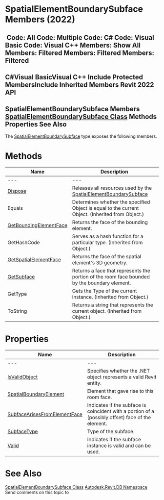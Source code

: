 # SpatialElementBoundarySubface Members (2022)

﻿
 Code: All Code: Multiple Code: C# Code: Visual Basic Code: Visual C++  Members: Show All Members: Filtered Members: Filtered Members: Filtered   
---  
C#Visual BasicVisual C++
Include Protected MembersInclude Inherited Members
Revit 2022 API  
---  
SpatialElementBoundarySubface Members  
[SpatialElementBoundarySubface Class](0a8f3677-3320-a8a5-674e-b0d055ac6671.md "SpatialElementBoundarySubface Class") Methods Properties See Also  
---  
The [SpatialElementBoundarySubface](0a8f3677-3320-a8a5-674e-b0d055ac6671.md "SpatialElementBoundarySubface Class") type exposes the following members.
# Methods
| Name | Description |
| --- | --- |
| --- | --- | --- |
| [Dispose](1c5fecaf-3a51-8d17-8e1b-8dea14350fd3.md "Dispose Method") | Releases all resources used by the [SpatialElementBoundarySubface](0a8f3677-3320-a8a5-674e-b0d055ac6671.md "SpatialElementBoundarySubface Class") |
| Equals | Determines whether the specified Object is equal to the current Object. (Inherited from Object.) |
| [GetBoundingElementFace](3a2c1bf4-a48a-371c-e6d5-0c4cdcfd14b3.md "GetBoundingElementFace Method") | Returns the face of the bounding element. |
| GetHashCode | Serves as a hash function for a particular type.  (Inherited from Object.) |
| [GetSpatialElementFace](8e596dfa-d9d8-b497-7b2b-e9e1eefe378e.md "GetSpatialElementFace Method") | Returns the face of the spatial element's 3D geometry. |
| [GetSubface](c53f2132-bc08-1650-b1c6-bc7b66ff7a5d.md "GetSubface Method") | Returns a face that represents the portion of the room face bounded by the boundary element. |
| GetType | Gets the Type of the current instance. (Inherited from Object.) |
| ToString | Returns a string that represents the current object. (Inherited from Object.) |

# Properties
| Name | Description |
| --- | --- |
| --- | --- | --- |
| [IsValidObject](79e88553-e0a3-a2f7-4c6f-958e31313d1c.md "IsValidObject Property") | Specifies whether the .NET object represents a valid Revit entity. |
| [SpatialBoundaryElement](332b209f-bf7d-7ebd-fc63-0463aaf89550.md "SpatialBoundaryElement Property") | Element that gave rise to this room face. |
| [SubfaceArisesFromElementFace](dfbb3c9a-fdfa-8d50-9cb8-218adbd66e40.md "SubfaceArisesFromElementFace Property") | Indicates if the subface is coincident with a portion of a (possibly offset) face of the element. |
| [SubfaceType](f9b2dfe3-0c2a-44e8-d8bf-0a4f633d6c02.md "SubfaceType Property") | Type of the subface. |
| [Valid](95ee55cc-a654-4747-02fc-32e7ca06b0ad.md "Valid Property") | Indicates if the subface instance is valid and can be used. |

# See Also
[SpatialElementBoundarySubface Class](0a8f3677-3320-a8a5-674e-b0d055ac6671.md "SpatialElementBoundarySubface Class")
[Autodesk.Revit.DB Namespace](87546ba7-461b-c646-cbb1-2cb8f5bff8b2.md "Autodesk.Revit.DB Namespace")
Send comments on this topic to 